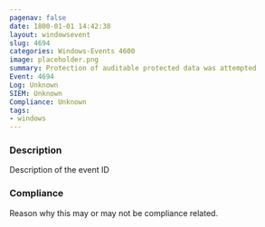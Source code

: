 ```yaml
---
pagenav: false
date: 1800-01-01 14:42:38
layout: windowsevent
slug: 4694
categories: Windows-Events 4600
image: placeholder.png
summary: Protection of auditable protected data was attempted
Event: 4694
Log: Unknown
SIEM: Unknown
Compliance: Unknown
tags:
- windows
---
```


### Description

Description of the event ID

### Compliance

Reason why this may or may not be compliance related.

